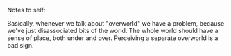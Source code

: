 Notes to self: 

Basically, whenever we talk about "overworld" we have a problem, because we've
just disassociated bits of the world. The whole world should have a sense of place,
both under and over. Perceiving a separate overworld is a bad sign.
